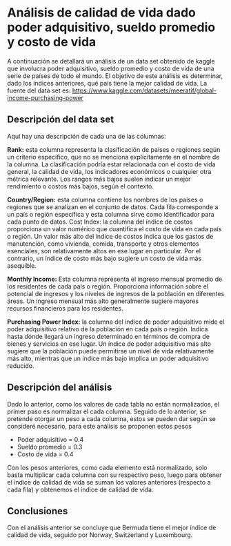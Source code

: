 # Análisis de calidad de vida dado poder adquisitivo, sueldo promedio y costo de vida

A continuación se detallará un análisis de un data set obtenido de kaggle que involucra poder adquisitivo, sueldo promedio y costo de vida de una serie de países de todo el mundo. El objetivo de este análisis es determinar, dado los índices anteriores, qué país tiene la mejor calidad de vida. La fuente del data set es: https://www.kaggle.com/datasets/meeratif/global-income-purchasing-power 
## Descripción del data set
Aquí hay una descripción de cada una de las columnas:

**Rank:** esta columna representa la clasificación de países o regiones según un criterio específico, que no se menciona explícitamente en el nombre de la columna. La clasificación podría estar relacionada con el costo de vida general, la calidad de vida, los indicadores económicos o cualquier otra métrica relevante. Los rangos más bajos suelen indicar un mejor rendimiento o costos más bajos, según el contexto.

**Country/Region:** esta columna contiene los nombres de los países o regiones que se analizan en el conjunto de datos. Cada fila corresponde a un país o región específica y esta columna sirve como identificador para cada punto de datos.
Cost Index: la columna del índice de costos proporciona un valor numérico que cuantifica el costo de vida en cada país o región. Un valor más alto del índice de costos indica que los gastos de manutención, como vivienda, comida, transporte y otros elementos esenciales, son relativamente altos en ese lugar en particular. Por el contrario, un índice de costo más bajo sugiere un costo de vida más asequible.

**Monthly Income:** Esta columna representa el ingreso mensual promedio de los residentes de cada país o región. Proporciona información sobre el potencial de ingresos y los niveles de ingresos de la población en diferentes áreas. Un ingreso mensual más alto generalmente sugiere mayores recursos financieros para los residentes.

**Purchasing Power Index:** la columna del índice de poder adquisitivo mide el poder adquisitivo relativo de la población en cada país o región. Indica hasta dónde llegará un ingreso determinado en términos de compra de bienes y servicios en ese lugar. Un índice de poder adquisitivo más alto sugiere que la población puede permitirse un nivel de vida relativamente más alto, mientras que un índice más bajo implica un poder adquisitivo reducido.

## Descripción del análisis
Dado lo anterior, como los valores de cada tabla no están normalizados, el primer paso es normalizar el cada columna. Seguido de lo anterior, se pretende otorgar un peso a cada columna, estos se pueden dar según se consideré necesario, para este análisis se proponen estos pesos
- Poder adquisitivo = 0.4
- Sueldo promedio = 0.3
- Costo de vida = 0.4

Con los pesos anteriores, como cada elemento está normalizado, solo basta multiplicar cada columna con su respectivo peso, luego para obtener el índice de calidad de vida se suman los valores anteriores (respecto a cada fila) y obtenemos el índice de calidad de vida.

## Conclusiones
Con el análisis anterior se concluye que Bermuda tiene el mejor índice de calidad de vida, seguido por Norway, Switzerland y Luxembourg.